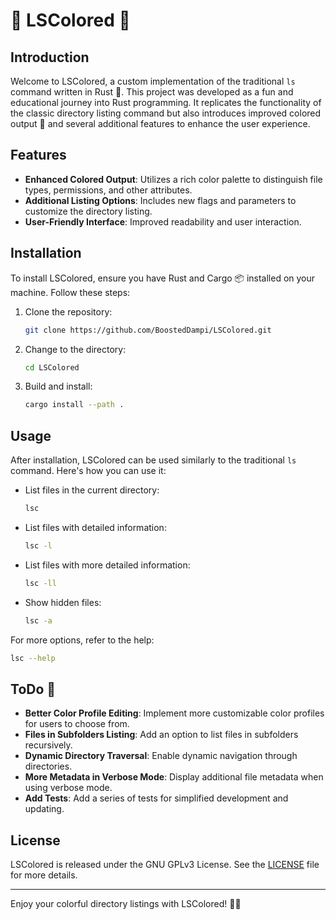 # 📁 LSColored 🌈

## Introduction
Welcome to LSColored, a custom implementation of the traditional `ls` command written in Rust 🦀. This project was developed as a fun and educational journey into Rust programming. It replicates the functionality of the classic directory listing command but also introduces improved colored output 🎨 and several additional features to enhance the user experience.

## Features
- **Enhanced Colored Output**: Utilizes a rich color palette to distinguish file types, permissions, and other attributes.
- **Additional Listing Options**: Includes new flags and parameters to customize the directory listing.
- **User-Friendly Interface**: Improved readability and user interaction.

## Installation
To install LSColored, ensure you have Rust and Cargo 📦 installed on your machine. Follow these steps:

1. Clone the repository:
   ```sh
   git clone https://github.com/BoostedDampi/LSColored.git
   ```
2. Change to the directory:
   ```sh
   cd LSColored
   ```
3. Build and install:
   ```sh
   cargo install --path .
   ```

## Usage
After installation, LSColored can be used similarly to the traditional `ls` command. Here's how you can use it:

- List files in the current directory:
  ```sh
  lsc
  ```
- List files with detailed information:
  ```sh
  lsc -l
  ```
- List files with more detailed information:
  ```sh
  lsc -ll
  ```
- Show hidden files:
  ```sh
  lsc -a
  ```

For more options, refer to the help:
```sh
lsc --help
```

## ToDo 📝
- **Better Color Profile Editing**: Implement more customizable color profiles for users to choose from.
- **Files in Subfolders Listing**: Add an option to list files in subfolders recursively.
- **Dynamic Directory Traversal**: Enable dynamic navigation through directories.
- **More Metadata in Verbose Mode**: Display additional file metadata when using verbose mode.
- **Add Tests**: Add a series of tests for simplified development and updating.

## License
LSColored is released under the GNU GPLv3 License. See the [LICENSE](LICENSE) file for more details.

---

Enjoy your colorful directory listings with LSColored! 🎉📂
